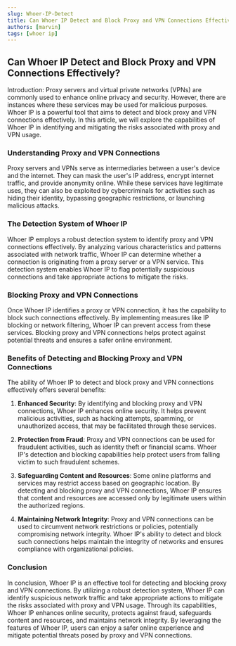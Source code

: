```yaml
---
slug: Whoer-IP-Detect
title: Can Whoer IP Detect and Block Proxy and VPN Connections Effectively?
authors: [marvin]
tags: [whoer ip]
---
```


## **Can Whoer IP Detect and Block Proxy and VPN Connections Effectively?**

Introduction:
Proxy servers and virtual private networks (VPNs) are commonly used to enhance online privacy and security. However, there are instances where these services may be used for malicious purposes. Whoer IP is a powerful tool that aims to detect and block proxy and VPN connections effectively. In this article, we will explore the capabilities of Whoer IP in identifying and mitigating the risks associated with proxy and VPN usage.

### **Understanding Proxy and VPN Connections**

Proxy servers and VPNs serve as intermediaries between a user's device and the internet. They can mask the user's IP address, encrypt internet traffic, and provide anonymity online. While these services have legitimate uses, they can also be exploited by cybercriminals for activities such as hiding their identity, bypassing geographic restrictions, or launching malicious attacks.

### **The Detection System of Whoer IP**

Whoer IP employs a robust detection system to identify proxy and VPN connections effectively. By analyzing various characteristics and patterns associated with network traffic, Whoer IP can determine whether a connection is originating from a proxy server or a VPN service. This detection system enables Whoer IP to flag potentially suspicious connections and take appropriate actions to mitigate the risks.

### **Blocking Proxy and VPN Connections**

Once Whoer IP identifies a proxy or VPN connection, it has the capability to block such connections effectively. By implementing measures like IP blocking or network filtering, Whoer IP can prevent access from these services. Blocking proxy and VPN connections helps protect against potential threats and ensures a safer online environment.

### **Benefits of Detecting and Blocking Proxy and VPN Connections**

The ability of Whoer IP to detect and block proxy and VPN connections effectively offers several benefits:

1. **Enhanced Security**: By identifying and blocking proxy and VPN connections, Whoer IP enhances online security. It helps prevent malicious activities, such as hacking attempts, spamming, or unauthorized access, that may be facilitated through these services.

2. **Protection from Fraud**: Proxy and VPN connections can be used for fraudulent activities, such as identity theft or financial scams. Whoer IP's detection and blocking capabilities help protect users from falling victim to such fraudulent schemes.

3. **Safeguarding Content and Resources**: Some online platforms and services may restrict access based on geographic location. By detecting and blocking proxy and VPN connections, Whoer IP ensures that content and resources are accessed only by legitimate users within the authorized regions.

4. **Maintaining Network Integrity**: Proxy and VPN connections can be used to circumvent network restrictions or policies, potentially compromising network integrity. Whoer IP's ability to detect and block such connections helps maintain the integrity of networks and ensures compliance with organizational policies.

### **Conclusion**

In conclusion, Whoer IP is an effective tool for detecting and blocking proxy and VPN connections. By utilizing a robust detection system, Whoer IP can identify suspicious network traffic and take appropriate actions to mitigate the risks associated with proxy and VPN usage. Through its capabilities, Whoer IP enhances online security, protects against fraud, safeguards content and resources, and maintains network integrity. By leveraging the features of Whoer IP, users can enjoy a safer online experience and mitigate potential threats posed by proxy and VPN connections.
